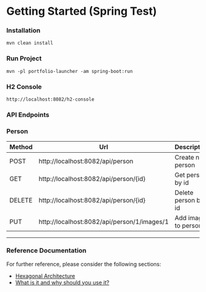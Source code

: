 # Getting Started (Spring Test)

### Installation
```console
mvn clean install
```
### Run Project
```console
mvn -pl portfolio-launcher -am spring-boot:run
```
### H2 Console
```
http://localhost:8082/h2-console
```
### API Endpoints

### Person

| Method | Url                                     | Description         |
|--------|-----------------------------------------|---------------------|
| POST   | http://localhost:8082/api/person        | Create new person   |
| GET    | http://localhost:8082/api/person/{id}       | Get person by id    |
| DELETE | http://localhost:8082/api/person/{id}       | Delete person by id |
| PUT    | http://localhost:8082/api/person/1/images/1 | Add image to person |

---

### Reference Documentation
For further reference, please consider the following sections:

- [Hexagonal Architecture](https://alistair.cockburn.us/hexagonal-architecture/)
- [What is it and why should you use it?](https://cardoai.com/what-is-hexagonal-architecture-should-you-use-it/)